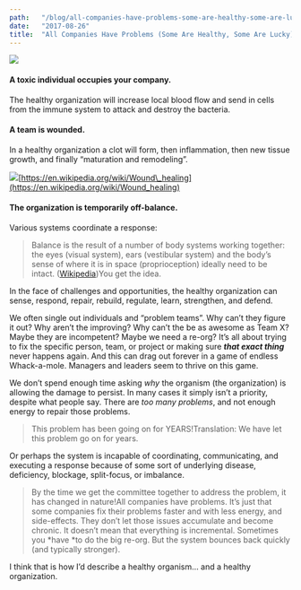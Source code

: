 ```yaml
---
path:	"/blog/all-companies-have-problems-some-are-healthy-some-are-lucky"
date:	"2017-08-26"
title:	"All Companies Have Problems (Some Are Healthy, Some Are Lucky)"
---
```


![](/images/1*8gSuq2hVVdBdigQGTpnPiw.png)

#### **A toxic individual occupies your company**.

The healthy organization will increase local blood flow and send in cells from the immune system to attack and destroy the bacteria.

#### **A team is wounded**.

In a healthy organization a clot will form, then inflammation, then new tissue growth, and finally “maturation and remodeling”.

![](/images/1*tWz26tw6dKfBVuK80SMwCQ.png)[https://en.wikipedia.org/wiki/Wound\_healing](https://en.wikipedia.org/wiki/Wound_healing)

#### **The organization is temporarily off-balance**.

Various systems coordinate a response:


> Balance is the result of a number of body systems working together: the eyes (visual system), ears (vestibular system) and the body’s sense of where it is in space (proprioception) ideally need to be intact. ([Wikipedia](https://en.wikipedia.org/wiki/Sense_of_balance))You get the idea.

In the face of challenges and opportunities, the healthy organization can sense, respond, repair, rebuild, regulate, learn, strengthen, and defend.

We often single out individuals and “problem teams”. Why can’t they figure it out? Why aren’t the improving? Why can’t the be as awesome as Team X? Maybe they are incompetent? Maybe we need a re-org? It’s all about trying to fix the specific person, team, or project or making sure ***that exact thing*** never happens again. And this can drag out forever in a game of endless Whack-a-mole. Managers and leaders seem to thrive on this game.

We don’t spend enough time asking *why* the organism (the organization) is allowing the damage to persist. In many cases it simply isn’t a priority, despite what people say. There are *too many problems*, and not enough energy to repair those problems.


> This problem has been going on for YEARS!Translation: We have let this problem go on for years.

Or perhaps the system is incapable of coordinating, communicating, and executing a response because of some sort of underlying disease, deficiency, blockage, split-focus, or imbalance.


> By the time we get the committee together to address the problem, it has changed in nature!All companies have problems. It’s just that some companies fix their problems faster and with less energy, and side-effects. They don’t let those issues accumulate and become chronic. It doesn’t mean that everything is incremental. Sometimes you *have *to do the big re-org. But the system bounces back quickly (and typically stronger).

I think that is how I’d describe a healthy organism… and a healthy organization.


